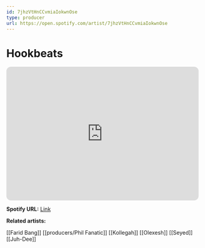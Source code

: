 ```yaml
---
id: 7jhzVtHnCCvmiaIokwnOse
type: producer
url: https://open.spotify.com/artist/7jhzVtHnCCvmiaIokwnOse
---
```

# Hookbeats

<iframe style="border-radius:12px" src="https://open.spotify.com/embed/artist/7jhzVtHnCCvmiaIokwnOse" width="100%" height="352" frameBorder="0" allowfullscreen="" allow="autoplay; clipboard-write; encrypted-media; fullscreen; picture-in-picture" loading="lazy"></iframe>

**Spotify URL:** [Link](https://open.spotify.com/artist/7jhzVtHnCCvmiaIokwnOse)

**Related artists:**

[[Farid Bang]]
[[producers/Phil Fanatic]]
[[Kollegah]]
[[Olexesh]]
[[Seyed]]
[[Juh-Dee]]
